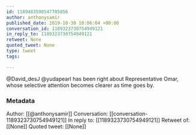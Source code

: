 ```yaml
---
id: 1189483598547705856
author: anthonysamir
published_date: 2019-10-30 10:06:04 +00:00
conversation_id: 1189323730754949121
in_reply_to: 1189323730754949121
retweet: None
quoted_tweet: None
type: tweet
tags:

---
```


@David_desJ @yudapearl has been right about Representative Omar, whose selective attention becomes clearer as time goes by.

### Metadata

Author: [[@anthonysamir]]
Conversation: [[conversation-1189323730754949121]]
In reply to: [[1189323730754949121]]
Retweet of: [[None]]
Quoted tweet: [[None]]

